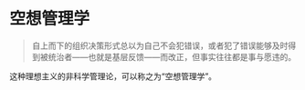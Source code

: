 # 空想管理学 
> 自上而下的组织决策形式总以为自己不会犯错误，或者犯了错误能够及时得到被统治者——也就是基层反馈——而改正，但事实往往都是事与愿违的。

这种理想主义的非科学管理论，可以称之为“空想管理学”。
